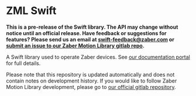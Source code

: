 # ZML Swift

**This is a pre-release of the Swift library. The API may change without notice until an official release. Have feedback or suggestions for features? Please send us an email at [swift-feedback@zaber.com](mailto:swift-feedback@zaber.com) or [submit an issue to our Zaber Motion Library gitlab repo](https://gitlab.com/ZaberTech/zaber-motion-lib/-/issues/).**

A Swift library used to operate Zaber devices. See [our documentation portal](https://software.zaber.com/motion-library/docs) for full details.

Please note that this repository is updated automatically and does not contain notes on development history. If you would like to follow Zaber Motion Library development, please go to [our official gitlab repository](https://gitlab.com/ZaberTech/zaber-motion-lib).
